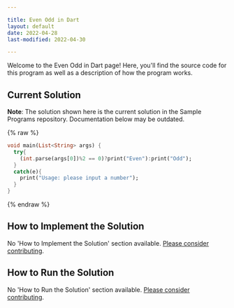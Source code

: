 ```yaml
---

title: Even Odd in Dart
layout: default
date: 2022-04-28
last-modified: 2022-04-30

---
```


Welcome to the Even Odd in Dart page! Here, you'll find the source code for this program as well as a description of how the program works.

## Current Solution

**Note**: The solution shown here is the current solution in the Sample Programs repository. Documentation below may be outdated.

{% raw %}

```Dart
void main(List<String> args) {
  try{
    (int.parse(args[0])%2 == 0)?print("Even"):print("Odd");
  }
  catch(e){
    print("Usage: please input a number");
  }
}
```

{% endraw %}

## How to Implement the Solution

No 'How to Implement the Solution' section available. [Please consider contributing](https://github.com/TheRenegadeCoder/sample-programs-website).

## How to Run the Solution

No 'How to Run the Solution' section available. [Please consider contributing](https://github.com/TheRenegadeCoder/sample-programs-website).